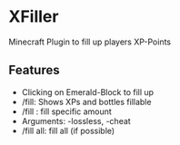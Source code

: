 # XFiller
Minecraft Plugin to fill up players XP-Points

## Features
- Clicking on Emerald-Block to fill up
- /fill: Shows XPs and bottles fillable
- /fill <amount>: fill specific amount
- Arguments: -lossless, -cheat
- /fill all: fill all (if possible)
